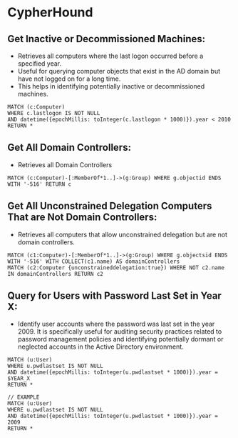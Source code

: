 # CypherHound
## Get Inactive or Decommissioned Machines:

- Retrieves all computers where the last logon occurred before a specified year.
- Useful for querying computer objects that exist in the AD domain but have not logged on for a long time.
- This helps in identifying potentially inactive or decommissioned machines.

```cypher
MATCH (c:Computer)
WHERE c.lastlogon IS NOT NULL
AND datetime({epochMillis: toInteger(c.lastlogon * 1000)}).year < 2010
RETURN *
```

## Get All Domain Controllers:

- Retrieves all Domain Controllers

```cypher
MATCH (c:Computer)-[:MemberOf*1..]->(g:Group) WHERE g.objectid ENDS WITH '-516' RETURN c
```

## Get All  Unconstrained Delegation Computers That are Not Domain Controllers:

- Retrieves all computers that allow unconstrained delegation but are not domain controllers.

```cypher 
MATCH (c1:Computer)-[:MemberOf*1..]->(g:Group) WHERE g.objectsid ENDS WITH '-516' WITH COLLECT(c1.name) AS domainControllers
MATCH (c2:Computer {unconstraineddelegation:true}) WHERE NOT c2.name IN domainControllers RETURN c2
```

## Query for Users with Password Last Set in Year X:

- Identify user accounts where the password was last set in the year 2009. It is specifically useful for auditing security practices related to password management policies and identifying potentially dormant or neglected accounts in the Active Directory environment.

```cypher 
MATCH (u:User)
WHERE u.pwdlastset IS NOT NULL
AND datetime({epochMillis: toInteger(u.pwdlastset * 1000)}).year = $YEAR_X
RETURN *

// EXAMPLE
MATCH (u:User)
WHERE u.pwdlastset IS NOT NULL
AND datetime({epochMillis: toInteger(u.pwdlastset * 1000)}).year = 2009
RETURN *
```
